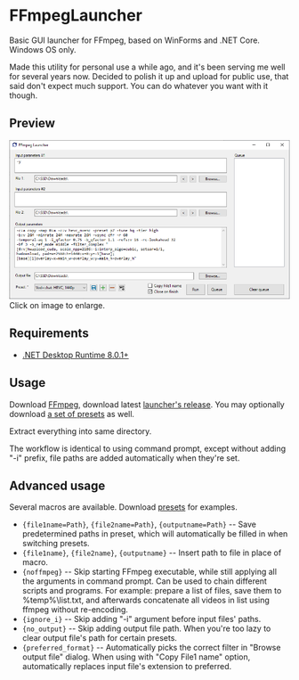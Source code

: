 # FFmpegLauncher
Basic GUI launcher for FFmpeg, based on WinForms and .NET Core. Windows OS only.

Made this utility for personal use a while ago, and it's been serving me well for several years now. Decided to polish it up and upload for public use, that said don't expect much support. You can do whatever you want with it though.

## Preview
![alt text](https://raw.githubusercontent.com/Mugnum/FFmpegLauncher/refs/heads/main/media/screenshot_1.png)
Click on image to enlarge.

## Requirements
- [.NET Desktop Runtime 8.0.1+](https://dotnet.microsoft.com/en-us/download/dotnet/8.0)

## Usage
Download [FFmpeg](https://github.com/BtbN/FFmpeg-Builds/releases), download latest [launcher's release](https://github.com/Mugnum/FFmpegLauncher/releases). You may optionally download [a set of presets](https://raw.githubusercontent.com/Mugnum/FFmpegLauncher/main/presets/General%20examples/FFmpeg%20Launcher.json) as well.

Extract everything into same directory.

The workflow is identical to using command prompt, except without adding "-i" prefix, file paths are added automatically when they're set.

## Advanced usage
Several macros are available. Download [presets](https://raw.githubusercontent.com/Mugnum/FFmpegLauncher/main/presets/General%20examples/FFmpeg%20Launcher.json) for examples.
* `{file1name=Path}`, `{file2name=Path}`, `{outputname=Path}` -- Save predetermined paths in preset, which will automatically be filled in when switching presets.
* `{file1name}`, `{file2name}`, `{outputname}` -- Insert path to file in place of macro.
* `{noffmpeg}` -- Skip starting FFmpeg executable, while still applying all the arguments in command prompt. Can be used to chain different scripts and programs. For example: prepare a list of files, save them to %temp%\list.txt, and afterwards concatenate all videos in list using ffmpeg without re-encoding.
* `{ignore_i}` -- Skip adding "-i" argument before input files' paths.
* `{no_output}` -- Skip adding output file path. When you're too lazy to clear output file's path for certain presets.
* `{preferred_format}` -- Automatically picks the correct filter in "Browse output file" dialog. When using with "Copy File1 name" option, automatically replaces input file's extension to preferred.
